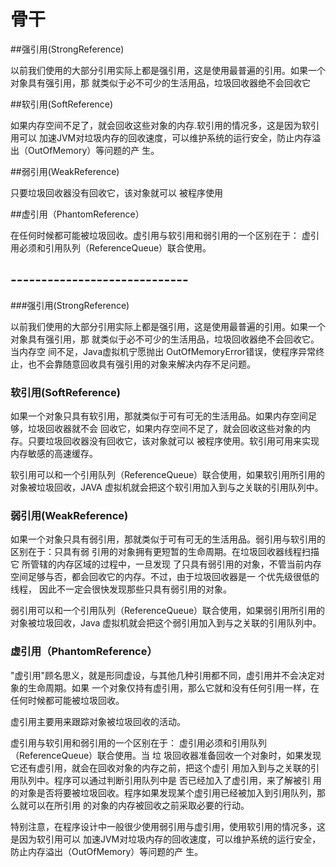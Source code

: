 # 骨干

##强引⽤(StrongReference)

以前我们使⽤的⼤部分引⽤实际上都是强引⽤，这是使⽤最普遍的引⽤。如果⼀个对象具有强引⽤，那 就类似于必不可少的⽣活⽤品，垃圾回收器绝不会回收它

##软引⽤(SoftReference)

如果内存空间不⾜了，就会回收这些对象的内存.软引⽤的情况多，这是因为软引⽤可以 加速JVM对垃圾内存的回收速度，可以维护系统的运⾏安全，防⽌内存溢出（OutOfMemory）等问题的产 ⽣。 

##弱引⽤(WeakReference)

只要垃圾回收器没有回收它，该对象就可以 被程序使⽤

##虚引⽤（PhantomReference）

在任何时候都可能被垃圾回收。虚引⽤与软引⽤和弱引⽤的⼀个区别在于： 虚引⽤必须和引⽤队列（ReferenceQueue）联合使⽤。

## -----------------------------

###强引⽤(StrongReference) 

以前我们使⽤的⼤部分引⽤实际上都是强引⽤，这是使⽤最普遍的引⽤。如果⼀个对象具有强引⽤，那 就类似于必不可少的⽣活⽤品，垃圾回收器绝不会回收它。当内存空 间不⾜，Java虚拟机宁愿抛出 OutOfMemoryError错误，使程序异常终⽌，也不会靠随意回收具有强引⽤的对象来解决内存不⾜问题。 

### 软引⽤(SoftReference) 

如果⼀个对象只具有软引⽤，那就类似于可有可⽆的⽣活⽤品。如果内存空间⾜够，垃圾回收器就不会 回收它，如果内存空间不⾜了，就会回收这些对象的内存。只要垃圾回收器没有回收它，该对象就可以 被程序使⽤。软引⽤可⽤来实现内存敏感的⾼速缓存。 

软引⽤可以和⼀个引⽤队列（ReferenceQueue）联合使⽤，如果软引⽤所引⽤的对象被垃圾回收，JAVA 虚拟机就会把这个软引⽤加⼊到与之关联的引⽤队列中。 

### 弱引⽤(WeakReference) 

如果⼀个对象只具有弱引⽤，那就类似于可有可⽆的⽣活⽤品。弱引⽤与软引⽤的区别在于：只具有弱 引⽤的对象拥有更短暂的⽣命周期。在垃圾回收器线程扫描它 所管辖的内存区域的过程中，⼀旦发现 了只具有弱引⽤的对象，不管当前内存空间⾜够与否，都会回收它的内存。不过，由于垃圾回收器是⼀ 个优先级很低的线程， 因此不⼀定会很快发现那些只具有弱引⽤的对象。 

弱引⽤可以和⼀个引⽤队列（ReferenceQueue）联合使⽤，如果弱引⽤所引⽤的对象被垃圾回收，Java 虚拟机就会把这个弱引⽤加⼊到与之关联的引⽤队列中。 

### 虚引⽤（PhantomReference） 

"虚引⽤"顾名思义，就是形同虚设，与其他⼏种引⽤都不同，虚引⽤并不会决定对象的⽣命周期。如果 ⼀个对象仅持有虚引⽤，那么它就和没有任何引⽤⼀样，在任何时候都可能被垃圾回收。 

虚引⽤主要⽤来跟踪对象被垃圾回收的活动。 

虚引⽤与软引⽤和弱引⽤的⼀个区别在于： 虚引⽤必须和引⽤队列（ReferenceQueue）联合使⽤。当 垃 圾回收器准备回收⼀个对象时，如果发现它还有虚引⽤，就会在回收对象的内存之前，把这个虚引 ⽤加⼊到与之关联的引⽤队列中。程序可以通过判断引⽤队列中是 否已经加⼊了虚引⽤，来了解被引 ⽤的对象是否将要被垃圾回收。程序如果发现某个虚引⽤已经被加⼊到引⽤队列，那么就可以在所引⽤ 的对象的内存被回收之前采取必要的⾏动。

 特别注意，在程序设计中⼀般很少使⽤弱引⽤与虚引⽤，使⽤软引⽤的情况多，这是因为软引⽤可以 加速JVM对垃圾内存的回收速度，可以维护系统的运⾏安全，防⽌内存溢出（OutOfMemory）等问题的产 ⽣。 